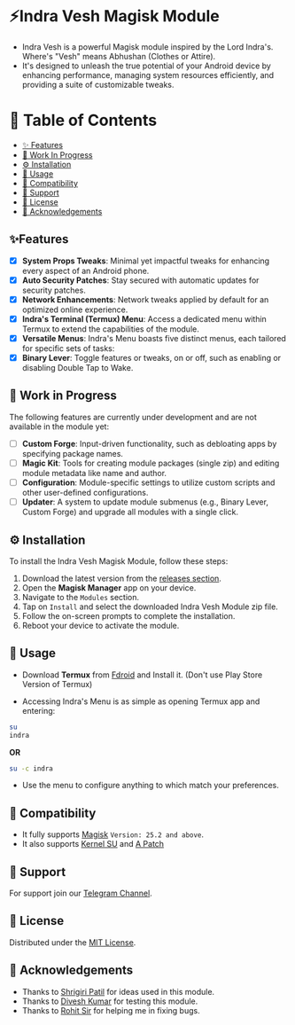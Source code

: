 
# ⚡Indra Vesh Magisk Module 

- Indra Vesh is a powerful Magisk module inspired by the Lord Indra's. Where's "Vesh" means Abhushan (Clothes or Attire). 
- It's designed to unleash the true potential of your Android device by enhancing performance, managing system resources efficiently, and providing a suite of customizable tweaks.


# 📑 Table of Contents
- [✨ Features](#✨Features)
- [🚧 Work In Progress](#work-in-progress)
- [⚙️ Installation](#installation)
- [📖 Usage](#usage)
- [🔧 Compatibility](#compatibility)
- [💬 Support](#support)
- [📜 License](#license)
- [💖 Acknowledgements](#acknowledgements)
## ✨Features

- [x]  **System Props Tweaks**: Minimal yet impactful tweaks for enhancing every aspect of an Android phone.
- [x]  **Auto Security Patches**: Stay secured with automatic updates for security patches.
- [x]  **Network Enhancements**: Network tweaks applied by default for an optimized online experience.
- [x]  **Indra's Terminal (Termux) Menu**: Access a dedicated menu within Termux to extend the capabilities of the module.
- [x]  **Versatile Menus**: Indra's Menu boasts five distinct menus, each tailored for specific sets of tasks:
  - [x]  **Binary Lever**: Toggle features or tweaks, on or off, such as enabling or disabling Double Tap to Wake.

## 🚧 Work in Progress

The following features are currently under development and are not available in the module yet:

- [ ]  **Custom Forge**: Input-driven functionality, such as debloating apps by specifying package names.
- [ ]  **Magic Kit**: Tools for creating module packages (single zip) and editing module metadata like name and author.
- [ ]  **Configuration**: Module-specific settings to utilize custom scripts and other user-defined configurations.
- [ ]  **Updater**: A system to update module submenus (e.g., Binary Lever, Custom Forge) and upgrade all modules with a single click.
## ⚙️ Installation

To install the Indra Vesh Magisk Module, follow these steps:

1. Download the latest version from the [releases section](Your-GitHub-Releases-Link).
2. Open the **Magisk Manager** app on your device.
3. Navigate to the `Modules` section.
4. Tap on `Install` and select the downloaded Indra Vesh Module zip file.
5. Follow the on-screen prompts to complete the installation.
6. Reboot your device to activate the module.

## 📖 Usage
- Download **Termux** from [Fdroid](https://f-droid.org/en/packages/com.termux/) and Install it. (Don't use Play Store Version of Termux)

- Accessing Indra's Menu is as simple as opening Termux app and entering:
```bash
su
indra
```

**OR**

```bash
su -c indra
```

- Use the menu to configure anything to which match your preferences.



## 🔧 Compatibility
- It fully supports [Magisk](https://github.com/topjohnwu/Magisk) ```Version: 25.2 and above```.
- It also supports [Kernel SU](https://github.com/tiann/KernelSU) and [A Patch](https://github.com/bmax121/APatch)
## 💬 Support

For support join our [Telegram Channel](https://telegram.me/flaxcubegaming).
## 📜 License

Distributed under the [MIT License](https://choosealicense.com/licenses/mit/).
## 💖 Acknowledgements

 - Thanks to [Shrigiri Patil](https://telegram.me/@BosadBillaHun) for ideas used in this module.
 - Thanks to [Divesh Kumar](https://telegram.me/@DIV3SH_KUMAR) for testing this module.
- Thanks to [Rohit Sir](https://telegram.me/@lazymeao) for helping me in fixing bugs.
